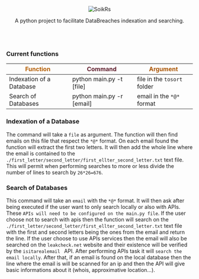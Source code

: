 <br></br>
<p align="center">
  <a>
    <img alt="SoikRs" title="SoikRs" src="https://avatars.githubusercontent.com/u/112499783?v=4">
  </a>
</p>
<p align="center"> A python project to facilitate DataBreaches indexation and searching.</p>
<br></br>

### Current functions

<span style="color:#b45e02">Function</span> | <span style="color:#5f1e2d">Command</span> | <span style="color:#aa5502">Argument</span>
--- | --- | ---
Indexation of a Database   | python main.py -t [file] | file in the `tosort` folder
Search of Databases      | python main.py -r [email] | email in the `*@*` format

### Indexation of a Database
The command will take a `file` as argument. The function will then find emails on this file that respect the `*@*` format. On each email found the function will extract the first two letters. It will then add the whole line where the email is contained to the `./first_letter/second_letter/first_ellter_second_letter.txt` text file. This will permit when performing searches to more or less divide the number of lines to search by `26*26=676`.

### Search of Databases
This command will take an `email` with the `*@*` format. It will then ask after being executed if the user want to only search locally or also with APIs. These `APIs will need to be configured on the main.py file`. If the user choose not to search with apis then the function will search on the `./first_letter/second_letter/first_ellter_second_letter.txt` text file with the first and second letters being the ones from the email and return the line. If the user choose to use APIs services then the email will also be searched on the `leakcheck.net` website and their existence will be verified by the `isitarealemail ` API. After performing APIs task it will `search the email locally`. After that, if an email is found on the local database then the line where the email is will be scanned for an ip and then the API will give basic informations about it (whois, approximative location...).
